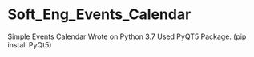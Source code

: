 # Soft_Eng_Events_Calendar
Simple Events Calendar
Wrote on Python 3.7
Used PyQT5 Package. (pip install PyQt5)
